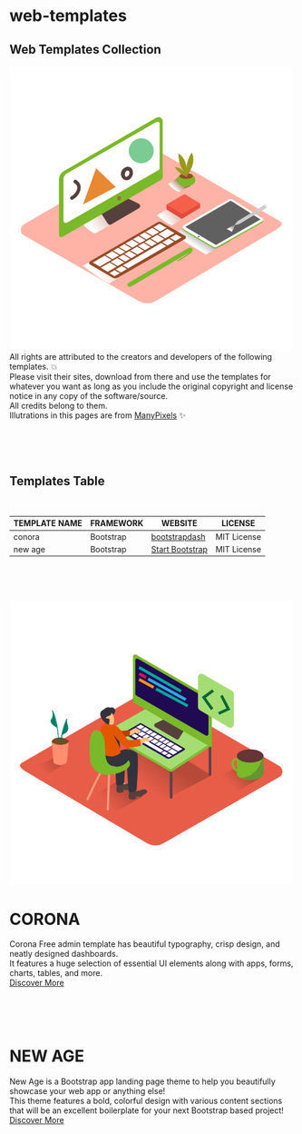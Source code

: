 # web-templates
## Web Templates Collection
![Cover Image 1](img/Designer_Isometric.png) <br>
All rights are attributed to the creators and developers of the following templates. :boom: <br>
Please visit their sites, download from there and use the templates for whatever you want as long as you include the original copyright and license notice in any copy of the software/source.<br>
All credits belong to them.<br>
Illutrations in this pages are from [ManyPixels](https://www.manypixels.co/gallery) :sparkles: <br>

<br><br><br>

## Templates Table
<br>

|TEMPLATE NAME   |FRAMEWORK  |WEBSITE                                                              |LICENSE     |
|----------------|-----------|---------------------------------------------------------------------|------------|  
|conora          |Bootstrap  |[bootstrapdash](https://www.bootstrapdash.com/product/corona-free/)  |MIT License |
|new age         |Bootstrap  |[Start Bootstrap](https://startbootstrap.com/theme/new-age)          |MIT License |

<br><br><br>

![Cover Image 2](img/Web_Developer_Isometric.png) <br>

# CORONA
Corona Free admin template has beautiful typography, crisp design, and neatly designed dashboards.<br>
It features a huge selection of essential UI elements along with apps, forms, charts, tables, and more.<br>
[Discover More](corona/index.html) <br>

<br><br><br>

# NEW AGE
New Age is a Bootstrap app landing page theme to help you beautifully showcase your web app or anything else!<br>
This theme features a bold, colorful design with various content sections that will be an excellent boilerplate for your next Bootstrap based project!<br>
[Discover More](new-age/index.html) <br>